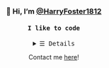 <h3 align="center"> 👋 Hi, I’m <a href="https://harryfoster.000webhostapp.com/">@HarryFoster1812</a></h3>

<h4 align="center"><samp> I like to code </samp></h4>

<details align="center">
   <summary> <samp>&#9776; Details</samp></summary>
   <p align="center">
     <br>
      <a href="https://github.com/HarryFoster1812?tab=repositories" target="_blank"><img alt="Code" src="https://img.shields.io/badge/-code-000000?style=flat-square&logo=Plex&logoColor=white"></a>
      <a href="https://github.com/HarryFoster1812?tab=repositories&language=python" target="_blank"><img alt="Python" src="https://img.shields.io/badge/-Python-3572A5?style=flat-square&logo=Python&logoColor=white"></a>
      <a href="https://github.com/HarryFoster1812?tab=repositories&q=&type=&language=c%23" target="_blank"><img alt="C#" src="https://img.shields.io/badge/-C%20Sharp-0088CC?logo=C-Sharp&style=flat-square"></a>
      <a href="https://github.com/HarryFoster1812?tab=repositories&language=javascript" target="_blank"><img alt="Javascript" src="https://img.shields.io/badge/-Javascript-f1e05a?style=flat-square&logo=Javascript&logoColor=white"></a>
      <a href="https://github.com/HarryFoster1812?tab=repositories&language=html" target="_blank"><img alt="HTML" src="https://img.shields.io/badge/-HTML-E34F26?style=flat-square&logo=HTML5&logoColor=white"></a>
  <br>
  <img src="https://github-readme-stats.vercel.app/api?username=HarryFoster1812&show_icons=true&hide_border=true&title_color=5391FE&icon_color=000000&text_color=555"></img><br>
     <a href="https://github.com/HarryFoster1812" target="_blank"><img alt="HarryFoster1812" src="https://badges.pufler.dev/visits/HarryFoster1812/HarryFoster1812?logo=GitHub&label=visits&color=success&logoColor=white&style=flat-square"/></a>
     <a href="https://www.youtube.com/watch?v=dQw4w9WgXcQ" target="_blank"><img alt="GitHub hits" src="https://img.shields.io/github/last-commit/HarryFoster1812/HarryFoster1812?label=profile%20updated&style=flat-square"></a>
  </samp>
  </p>
</details>

<p align="center">Contact me <a href = "mailto: harrywfoster10@gmail.com">here</a>!</p>
